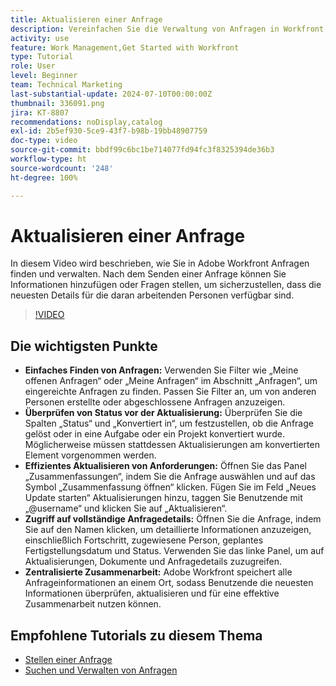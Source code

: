 ```yaml
---
title: Aktualisieren einer Anfrage
description: Vereinfachen Sie die Verwaltung von Anfragen in Workfront, indem Sie mithilfe von Filtern nach Anfragen suchen, Status und Details effizient aktualisieren, auf vollständige Informationen zugreifen und eine zentralisierte Zusammenarbeit für optimierte Workflows fördern.
activity: use
feature: Work Management,Get Started with Workfront
type: Tutorial
role: User
level: Beginner
team: Technical Marketing
last-substantial-update: 2024-07-10T00:00:00Z
thumbnail: 336091.png
jira: KT-8807
recommendations: noDisplay,catalog
exl-id: 2b5ef930-5ce9-43f7-b98b-19bb48907759
doc-type: video
source-git-commit: bbdf99c6bc1be714077fd94fc3f8325394de36b3
workflow-type: ht
source-wordcount: '248'
ht-degree: 100%

---
```


# Aktualisieren einer Anfrage

In diesem Video wird beschrieben, wie Sie in Adobe Workfront Anfragen finden und verwalten. Nach dem Senden einer Anfrage können Sie Informationen hinzufügen oder Fragen stellen, um sicherzustellen, dass die neuesten Details für die daran arbeitenden Personen verfügbar sind.

>[!VIDEO](https://video.tv.adobe.com/v/336091/?quality=12&learn=on&enablevpops=1)

## Die wichtigsten Punkte

* **Einfaches Finden von Anfragen:** Verwenden Sie Filter wie „Meine offenen Anfragen“ oder „Meine Anfragen“ im Abschnitt „Anfragen“, um eingereichte Anfragen zu finden. Passen Sie Filter an, um von anderen Personen erstellte oder abgeschlossene Anfragen anzuzeigen.
* **Überprüfen von Status vor der Aktualisierung:** Überprüfen Sie die Spalten „Status“ und „Konvertiert in“, um festzustellen, ob die Anfrage gelöst oder in eine Aufgabe oder ein Projekt konvertiert wurde. Möglicherweise müssen stattdessen Aktualisierungen am konvertierten Element vorgenommen werden.
* **Effizientes Aktualisieren von Anforderungen:** Öffnen Sie das Panel „Zusammenfassungen“, indem Sie die Anfrage auswählen und auf das Symbol „Zusammenfassung öffnen“ klicken. Fügen Sie im Feld „Neues Update starten“ Aktualisierungen hinzu, taggen Sie Benutzende mit „@username“ und klicken Sie auf „Aktualisieren“.
* **Zugriff auf vollständige Anfragedetails:** Öffnen Sie die Anfrage, indem Sie auf den Namen klicken, um detaillierte Informationen anzuzeigen, einschließlich Fortschritt, zugewiesene Person, geplantes Fertigstellungsdatum und Status. Verwenden Sie das linke Panel, um auf Aktualisierungen, Dokumente und Anfragedetails zuzugreifen.
* **Zentralisierte Zusammenarbeit:** Adobe Workfront speichert alle Anfrageinformationen an einem Ort, sodass Benutzende die neuesten Informationen überprüfen, aktualisieren und für eine effektive Zusammenarbeit nutzen können.


## Empfohlene Tutorials zu diesem Thema

* [Stellen einer Anfrage](/help/manage-work/issues-requests/make-a-request.md)
* [Suchen und Verwalten von Anfragen](/help/manage-work/issues-requests/find-requests.md)
